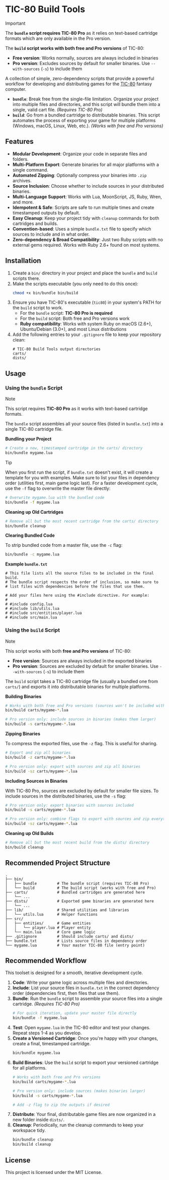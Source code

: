 # TIC-80 Build Tools

> [!IMPORTANT]
> The **`bundle` script requires TIC-80 Pro** as it relies on text-based cartridge formats which are only available in the Pro version.
>
> The **`build` script works with both free and Pro versions** of TIC-80:
> - **Free version**: Works normally, sources are always included in binaries
> - **Pro version**: Excludes sources by default for smaller binaries. Use `--with-sources` (`-s`) to include them

A collection of simple, zero-dependency scripts that provide a powerful workflow for developing and distributing games for the [TIC-80](https://tic80.com/) fantasy computer.

-   **`bundle`**: Break free from the single-file limitation. Organize your project into multiple files and directories, and this script will bundle them into a single, valid cart file. *(Requires TIC-80 Pro)*
-   **`build`**: Go from a bundled cartridge to distributable binaries. This script automates the process of exporting your game for multiple platforms (Windows, macOS, Linux, Web, etc.). *(Works with free and Pro versions)*

## Features

-   **Modular Development**: Organize your code in separate files and folders.
-   **Multi-Platform Export**: Generate binaries for all major platforms with a single command.
-   **Automated Zipping**: Optionally compress your binaries into `.zip` archives.
-   **Source Inclusion**: Choose whether to include sources in your distributed binaries.
-   **Multi-Language Support**: Works with Lua, MoonScript, JS, Ruby, Wren, and more.
-   **Idempotent & Safe**: Scripts are safe to run multiple times and create timestamped outputs by default.
-   **Easy Cleanup**: Keep your project tidy with `cleanup` commands for both cartridges and builds.
-   **Convention-based**: Uses a simple `bundle.txt` file to specify which sources to include and in what order.
-   **Zero-dependency & Broad Compatibility**: Just two Ruby scripts with no external gems required. Works with Ruby 2.6+ found on most systems.

## Installation

1.  Create a `bin/` directory in your project and place the `bundle` and `build` scripts there.
2.  Make the scripts executable (you only need to do this once):
    ```sh
    chmod +x bin/bundle bin/build
    ```
3.  Ensure you have TIC-80's executable (`tic80`) in your system's PATH for the `build` script to work.
    - For the `bundle` script: **TIC-80 Pro is required**
    - For the `build` script: Both free and Pro versions work
    - **Ruby compatibility**: Works with system Ruby on macOS (2.6+), Ubuntu/Debian (3.0+), and most Linux distributions
4.  Add the following entries to your `.gitignore` file to keep your repository clean:
    ```gitignore
    # TIC-80 Build Tools output directories
    carts/
    dists/
    ```

## Usage

### Using the `bundle` Script

> [!NOTE]
> This script requires **TIC-80 Pro** as it works with text-based cartridge formats.

The `bundle` script assembles all your source files (listed in `bundle.txt`) into a single TIC-80 cartridge file.

**Bundling your Project**
```sh
# Create a new, timestamped cartridge in the carts/ directory
bin/bundle mygame.lua
```

> [!TIP]
> When you first run the script, if `bundle.txt` doesn't exist, it will create a template for you with examples. Make sure to list your files in dependency order (utilities first, main game logic last).
For a faster development cycle, use the `-f` flag to overwrite the master file directly:
```sh
# Overwrite mygame.lua with the bundled code
bin/bundle -f mygame.lua
```

**Cleaning up Old Cartridges**
```sh
# Remove all but the most recent cartridge from the carts/ directory
bin/bundle cleanup
```

**Clearing Bundled Code**

To strip bundled code from a master file, use the `-c` flag:
```sh
bin/bundle -c mygame.lua
```

**Example `bundle.txt`**

```
# This file lists all the source files to be included in the final build.
# The bundle script respects the order of inclusion, so make sure to
# list files with dependencies before the files that use them.

# Add your files here using the #include directive. For example:
#
# #include config.lua
# #include lib/utils.lua
# #include src/entities/player.lua
# #include src/main.lua
```

### Using the `build` Script

> [!NOTE]
> This script works with both **free and Pro versions** of TIC-80:
> - **Free version**: Sources are always included in the exported binaries
> - **Pro version**: Sources are excluded by default for smaller binaries. Use `--with-sources` (`-s`) to include them

The `build` script takes a TIC-80 cartridge file (usually a bundled one from `carts/`) and exports it into distributable binaries for multiple platforms.

**Building Binaries**
```sh
# Works with both free and Pro versions (sources won't be included with Pro version)
bin/build carts/mygame-*.lua

# Pro version only: include sources in binaries (makes them larger)
bin/build -s carts/mygame-*.lua
```

**Zipping Binaries**

To compress the exported files, use the `-z` flag. This is useful for sharing.
```sh
# Export and zip all binaries
bin/build -z carts/mygame-*.lua

# Pro version only: export with sources and zip all binaries
bin/build -sz carts/mygame-*.lua
```

**Including Sources in Binaries**

With TIC-80 Pro, sources are excluded by default for smaller file sizes. To include sources in the distributed binaries, use the `-s` flag:
```sh
# Pro version only: export binaries with sources included
bin/build -s carts/mygame-*.lua

# Pro version only: combine flags to export with sources and zip everything
bin/build -sz carts/mygame-*.lua
```

**Cleaning up Old Builds**
```sh
# Remove all but the most recent build from the dists/ directory
bin/build cleanup
```

## Recommended Project Structure

```
.
├── bin/
│   ├── bundle         # The bundle script (requires TIC-80 Pro)
│   └── build          # The build script (works with free and Pro)
├── carts/             # Bundled cartridges are generated here
│   └── ...
├── dists/             # Exported game binaries are generated here
│   └── ...
├── lib/               # Shared utilities and libraries
│   └── utils.lua      # Helper functions
├── src/
│   ├── entities/      # Game entities
│   │   └── player.lua # Player entity
│   └── main.lua       # Core game logic
├── .gitignore         # Should include carts/ and dists/
├── bundle.txt         # Lists source files in dependency order
└── mygame.lua         # Your master TIC-80 file (entry point)
```

## Recommended Workflow

This toolset is designed for a smooth, iterative development cycle.

1.  **Code**: Write your game logic across multiple files and directories.
2.  **Include**: List your source files in `bundle.txt` in the correct dependency order (dependencies first, then files that use them).
3.  **Bundle**: Run the `bundle` script to assemble your source files into a single cartridge. *(Requires TIC-80 Pro)*
    ```sh
    # For quick iteration, update your master file directly
    bin/bundle -f mygame.lua
    ```
4.  **Test**: Open `mygame.lua` in the TIC-80 editor and test your changes. Repeat steps 1-4 as you develop.
5.  **Create a Versioned Cartridge**: Once you're happy with your changes, create a final, timestamped cartridge.
    ```sh
    bin/bundle mygame.lua
    ```
6.  **Build Binaries**: Use the `build` script to export your versioned cartridge for all platforms.
    ```sh
    # Works with both free and Pro versions
    bin/build carts/mygame-*.lua

    # Pro version only: include sources (makes binaries larger)
    bin/build -s carts/mygame-*.lua

    # Add -z flag to zip the outputs if desired
    ```
7.  **Distribute**: Your final, distributable game files are now organized in a new folder inside `dists/`.
8.  **Cleanup**: Periodically, run the cleanup commands to keep your workspace tidy.
    ```sh
    bin/bundle cleanup
    bin/build cleanup
    ```

## License

This project is licensed under the MIT License.
